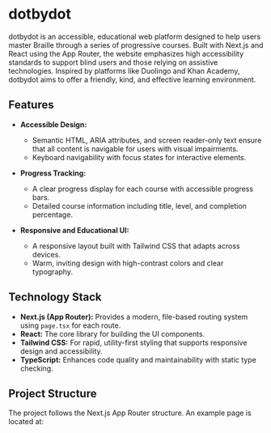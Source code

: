 # dotbydot

dotbydot is an accessible, educational web platform designed to help users master Braille through a series of progressive courses. Built with Next.js and React using the App Router, the website emphasizes high accessibility standards to support blind users and those relying on assistive technologies. Inspired by platforms like Duolingo and Khan Academy, dotbydot aims to offer a friendly, kind, and effective learning environment.

## Features

- **Accessible Design:**  
  - Semantic HTML, ARIA attributes, and screen reader-only text ensure that all content is navigable for users with visual impairments.
  - Keyboard navigability with focus states for interactive elements.
  
- **Progress Tracking:**  
  - A clear progress display for each course with accessible progress bars.
  - Detailed course information including title, level, and completion percentage.
  
- **Responsive and Educational UI:**  
  - A responsive layout built with Tailwind CSS that adapts across devices.
  - Warm, inviting design with high-contrast colors and clear typography.

## Technology Stack

- **Next.js (App Router):** Provides a modern, file-based routing system using `page.tsx` for each route.
- **React:** The core library for building the UI components.
- **Tailwind CSS:** For rapid, utility-first styling that supports responsive design and accessibility.
- **TypeScript:** Enhances code quality and maintainability with static type checking.

## Project Structure

The project follows the Next.js App Router structure. An example page is located at:

